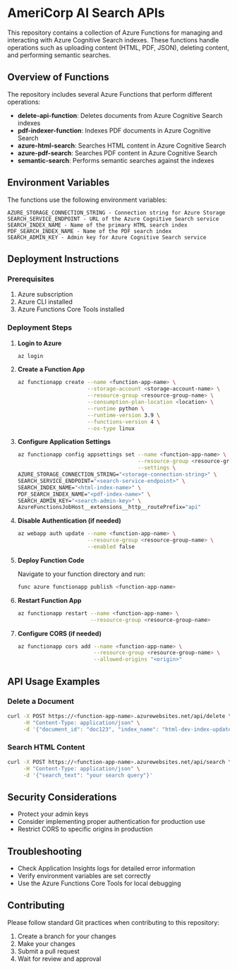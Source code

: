 # AmeriCorp AI Search APIs

This repository contains a collection of Azure Functions for managing and interacting with Azure Cognitive Search indexes. These functions handle operations such as uploading content (HTML, PDF, JSON), deleting content, and performing semantic searches.

## Overview of Functions

The repository includes several Azure Functions that perform different operations:

- **delete-api-function**: Deletes documents from Azure Cognitive Search indexes
- **pdf-indexer-function**: Indexes PDF documents in Azure Cognitive Search
- **azure-html-search**: Searches HTML content in Azure Cognitive Search
- **azure-pdf-search**: Searches PDF content in Azure Cognitive Search
- **semantic-search**: Performs semantic searches against the indexes

## Environment Variables

The functions use the following environment variables:

```
AZURE_STORAGE_CONNECTION_STRING - Connection string for Azure Storage
SEARCH_SERVICE_ENDPOINT - URL of the Azure Cognitive Search service
SEARCH_INDEX_NAME - Name of the primary HTML search index
PDF_SEARCH_INDEX_NAME - Name of the PDF search index
SEARCH_ADMIN_KEY - Admin key for Azure Cognitive Search service
```

## Deployment Instructions

### Prerequisites

1. Azure subscription
2. Azure CLI installed
3. Azure Functions Core Tools installed

### Deployment Steps

1. **Login to Azure**
   ```bash
   az login
   ```

2. **Create a Function App**
   ```bash
   az functionapp create --name <function-app-name> \
                         --storage-account <storage-account-name> \
                         --resource-group <resource-group-name> \
                         --consumption-plan-location <location> \
                         --runtime python \
                         --runtime-version 3.9 \
                         --functions-version 4 \
                         --os-type linux
   ```

3. **Configure Application Settings**
   ```bash
   az functionapp config appsettings set --name <function-app-name> \
                                         --resource-group <resource-group-name> \
                                         --settings \
   AZURE_STORAGE_CONNECTION_STRING="<storage-connection-string>" \
   SEARCH_SERVICE_ENDPOINT="<search-service-endpoint>" \
   SEARCH_INDEX_NAME="<html-index-name>" \
   PDF_SEARCH_INDEX_NAME="<pdf-index-name>" \
   SEARCH_ADMIN_KEY="<search-admin-key>" \
   AzureFunctionsJobHost__extensions__http__routePrefix="api"
   ```

4. **Disable Authentication (if needed)**
   ```bash
   az webapp auth update --name <function-app-name> \
                         --resource-group <resource-group-name> \
                         --enabled false
   ```

5. **Deploy Function Code**
   
   Navigate to your function directory and run:
   ```bash
   func azure functionapp publish <function-app-name>
   ```

6. **Restart Function App**
   ```bash
   az functionapp restart --name <function-app-name> \
                          --resource-group <resource-group-name>
   ```

7. **Configure CORS (if needed)**
   ```bash
   az functionapp cors add --name <function-app-name> \
                           --resource-group <resource-group-name> \
                           --allowed-origins "<origin>"
   ```

## API Usage Examples

### Delete a Document
```bash
curl -X POST https://<function-app-name>.azurewebsites.net/api/delete \
     -H "Content-Type: application/json" \
     -d '{"document_id": "doc123", "index_name": "html-dev-index-updated-11"}'
```

### Search HTML Content
```bash
curl -X POST https://<function-app-name>.azurewebsites.net/api/search \
     -H "Content-Type: application/json" \
     -d '{"search_text": "your search query"}'
```

## Security Considerations

- Protect your admin keys
- Consider implementing proper authentication for production use
- Restrict CORS to specific origins in production

## Troubleshooting

- Check Application Insights logs for detailed error information
- Verify environment variables are set correctly
- Use the Azure Functions Core Tools for local debugging

## Contributing

Please follow standard Git practices when contributing to this repository:

1. Create a branch for your changes
2. Make your changes
3. Submit a pull request
4. Wait for review and approval